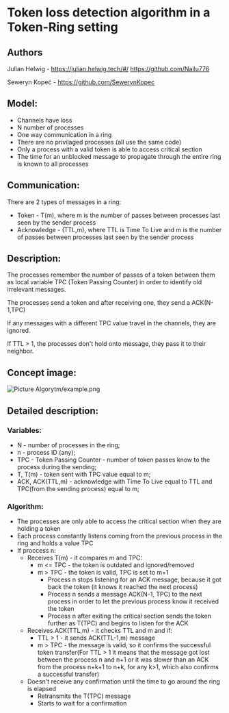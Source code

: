 
# Token loss detection algorithm in a Token-Ring setting

## Authors

Julian Helwig - https://julian.helwig.tech/#/ https://github.com/Nailu776

Seweryn Kopeć - https://github.com/SewerynKopec

## Model:
- Channels have loss
- N number of processes
- One way communication in a ring
- There are no privilaged processes (all use the same code)
- Only a process with a valid token is able to access critical section
- The time for an unblocked message to propagate through the entire ring is known to all processes

## Communication:
There are 2 types of messages in a ring:
- Token - T(m), where m is the number of passes between processes last seen by the sender process  
- Acknowledge - (TTL,m), where TTL is Time To Live and m is the number of passes between processes last seen by the sender process 

## Description:  
The processes remember the number of passes of a token between them as local variable TPC (Token Passing Counter) in order to identify old irrelevant messages.

The processes send a token and after receiving one, they send a ACK(N-1,TPC)

If any messages with a different TPC value travel in the channels, they are ignored.  

If TTL > 1, the processes don't hold onto message, they pass it to their neighbor.

<div style="page-break-after: always;"></div>

## Concept image:
![Picture Algorytm/example.png](example.png "Concept image")

## Detailed description:
### Variables:
- N - number of processes in the ring;
- n - process ID (any);
- TPC - Token Passing Counter - number of token passes know to the process during the sending;
- T, T(m) - token sent with TPC value equal to m;
- ACK, ACK(TTL,m) - acknowledge with Time To Live equal to TTL and TPC(from the sending process) equal to m;

<div style="page-break-after: always;"></div>

### Algorithm:
- The processes are only able to access the critical section when they are holding a token
- Each process constantly listens coming from the previous process in  the ring and holds a value TPC
- If proccess n:
    - Receives T(m) - it compares m and TPC:
        - m <= TPC - the token is outdated and ignored/removed
        - m > TPC - the token is valid, TPC is set to m+1
            - Process n stops listening for an ACK message, because it got back the token (it knows it reached the next process)
            - Process n sends a message ACK(N-1, TPC) to the next process in order to let the previous process know it received the token
            - Process n after exiting the critical section sends the token further as T(TPC) and begins to listen for the ACK 
    - Receives ACK(TTL,m) - it checks TTL and m and if:
        - TTL > 1 - it sends ACK(TTL-1,m) message
        - m > TPC - the message is valid, so it confirms the successful token transfer(For TTL > 1 it means that the message got lost between the process n and n+1 or it was slower than an ACK from the process n+k+1 to n+k, for any k>1, which also confirms a successful transfer)
    - Doesn't receive any confirmation until the time to go around the ring is elapsed
        - Retransmits the T(TPC) message
        - Starts to wait for a confirmation


